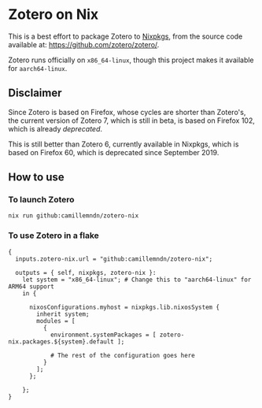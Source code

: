 # Zotero on Nix

This is a best effort to package Zotero to [Nixpkgs](https://github.com/NixOS/nixpkgs/), from the source code available at: https://github.com/zotero/zotero/.

Zotero runs officially on ```x86_64-linux```, though this project makes it available for ```aarch64-linux```.

## Disclaimer

Since Zotero is based on Firefox, whose cycles are shorter than Zotero's, the current version of Zotero 7, which is still in beta, is based on Firefox 102, which is already *deprecated*.

This is still better than Zotero 6, currently available in Nixpkgs, which is based on Firefox 60, which is deprecated since September 2019.

## How to use

### To launch Zotero

```
nix run github:camillemndn/zotero-nix
```

### To use Zotero in a flake

```
{
  inputs.zotero-nix.url = "github:camillemndn/zotero-nix";

  outputs = { self, nixpkgs, zotero-nix }:
    let system = "x86_64-linux"; # Change this to "aarch64-linux" for ARM64 support
    in {

      nixosConfigurations.myhost = nixpkgs.lib.nixosSystem {
        inherit system;
        modules = [
          {
            environment.systemPackages = [ zotero-nix.packages.${system}.default ];

            # The rest of the configuration goes here
          }
        ];
      };

    };
}
```
